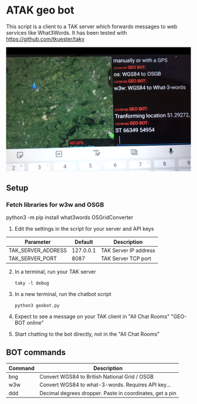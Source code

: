 # ATAK geo bot
This script is a client to a TAK server which forwards messages to web services like What3Words.
It has been tested with https://github.com/tkuester/taky 

![Geobot for ATAK](demo.jpg)

## Setup

### Fetch libraries for w3w and OSGB

python3 -m pip install what3words OSGridConverter


 1.	Edit the settings in the script for your server and API keys
 
|Parameter  | Default | Description |
|--|--|--|
| TAK_SERVER_ADDRESS | 127.0.0.1 | TAK Server IP address |
| TAK_SERVER_PORT | 8087 | TAK Server TCP port |

2.	In a terminal, run your TAK server

	    taky -l debug
    
3.	In a new terminal, run the chatbot script

	    python3 geobot.py
	    
4.	Expect to see a message on your TAK client in "All Chat Rooms"
	"GEO-BOT online"
	
5.	Start chatting to the bot directly, not in the "All Chat Rooms"

## BOT commands
|Command | Description |
|--|--|
| bng | Convert WGS84 to British National Grid / OSGB |
| w3w | Convert WGS84 to what-3-words. Requires API key... |
| ddd | Decimal degrees dropper. Paste in coordinates, get a pin |

 

